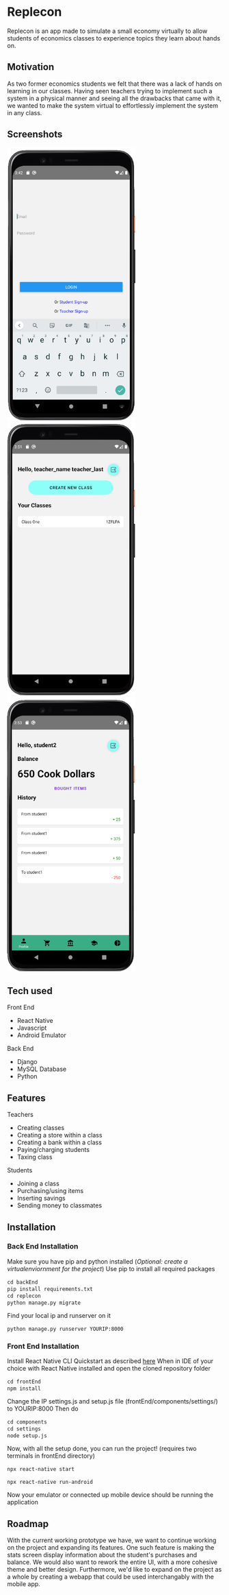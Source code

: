 # Replecon

Replecon is an app made to simulate a small economy virtually to allow students of economics classes to experience topics they learn about hands on.

## Motivation

As two former economics students we felt that there was a lack of hands on learning in our classes. Having seen teachers trying to implement such a system in a physical manner
and seeing all the drawbacks that came with it, we wanted to make the system virtual to effortlessly implement the system in any class. 

## Screenshots

<img src="https://github.com/steveno06/RepleconScreenShots/blob/main/62b616c4f431c6bfd9d48cc26326d961.png" alt="screenshot1" width="300"/> <img src="https://github.com/steveno06/RepleconScreenShots/blob/main/d570f21a5bc9c09121485520f15a8baa.png" alt="screenshot1" width="300"/> <img src="https://github.com/steveno06/RepleconScreenShots/blob/main/StudentScreen.png" alt="screenshot1" width="300"/>


## Tech used

Front End
- React Native
- Javascript
- Android Emulator

Back End
- Django
- MySQL Database
- Python

## Features

Teachers
- Creating classes
- Creating a store within a class
- Creating a bank within a class
- Paying/charging students
- Taxing class

Students
- Joining a class
- Purchasing/using items
- Inserting savings
- Sending money to classmates

## Installation

### Back End Installation
Make sure you have pip and python installed (*Optional: create a virtualenviornment for the project*)
Use pip to install all required packages 

```
cd backEnd
pip install requirements.txt
cd replecon
python manage.py migrate
```

Find your local ip and runserver on it
```
python manage.py runserver YOURIP:8000
```

### Front End Installation
Install React Native CLI Quickstart as described [here](https://reactnative.dev/docs/environment-setup)
When in IDE of your choice with React Native installed and open the cloned repository folder

```
cd frontEnd
npm install
```

Change the IP settings.js and setup.js file (frontEnd/components/settings/) to YOURIP:8000
Then do
```
cd components
cd settings
node setup.js
```

Now, with all the setup done, you can run the project! (requires two terminals in frontEnd directory)
```
npx react-native start
```
```
npx react-native run-android
```

Now your emulator or connected up mobile device should be running the application

## Roadmap

With the current working prototype we have, we want to continue working on the project and expanding its features. One such feature is making the stats screen display information
about the student's purchases and balance. We would also want to rework the entire UI, with a more cohesive theme and better design. Furthermore, we'd like to expand on the 
project as a whole by creating a webapp that could be used interchangably with the mobile app. 
